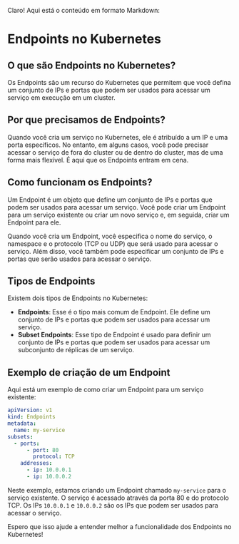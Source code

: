 Claro! Aqui está o conteúdo em formato Markdown:

# Endpoints no Kubernetes

## O que são Endpoints no Kubernetes?

Os Endpoints são um recurso do Kubernetes que permitem que você defina um conjunto de IPs e portas que podem ser usados para acessar um serviço em execução em um cluster.

## Por que precisamos de Endpoints?

Quando você cria um serviço no Kubernetes, ele é atribuído a um IP e uma porta específicos. No entanto, em alguns casos, você pode precisar acessar o serviço de fora do cluster ou de dentro do cluster, mas de uma forma mais flexível. É aqui que os Endpoints entram em cena.

## Como funcionam os Endpoints?

Um Endpoint é um objeto que define um conjunto de IPs e portas que podem ser usados para acessar um serviço. Você pode criar um Endpoint para um serviço existente ou criar um novo serviço e, em seguida, criar um Endpoint para ele.

Quando você cria um Endpoint, você especifica o nome do serviço, o namespace e o protocolo (TCP ou UDP) que será usado para acessar o serviço. Além disso, você também pode especificar um conjunto de IPs e portas que serão usados para acessar o serviço.

## Tipos de Endpoints

Existem dois tipos de Endpoints no Kubernetes:

*   **Endpoints**: Esse é o tipo mais comum de Endpoint. Ele define um conjunto de IPs e portas que podem ser usados para acessar um serviço.
*   **Subset Endpoints**: Esse tipo de Endpoint é usado para definir um conjunto de IPs e portas que podem ser usados para acessar um subconjunto de réplicas de um serviço.

## Exemplo de criação de um Endpoint

Aqui está um exemplo de como criar um Endpoint para um serviço existente:

```yaml
apiVersion: v1
kind: Endpoints
metadata:
  name: my-service
subsets:
  - ports:
      - port: 80
        protocol: TCP
    addresses:
      - ip: 10.0.0.1
      - ip: 10.0.0.2
```

Neste exemplo, estamos criando um Endpoint chamado `my-service` para o serviço existente. O serviço é acessado através da porta 80 e do protocolo TCP. Os IPs `10.0.0.1` e `10.0.0.2` são os IPs que podem ser usados para acessar o serviço.

Espero que isso ajude a entender melhor a funcionalidade dos Endpoints no Kubernetes!